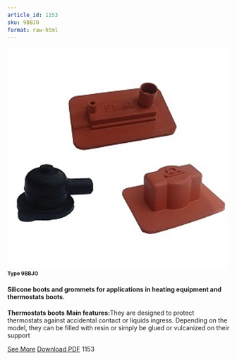 ```yaml
---
article_id: 1153
sku: 9BBJO
format: raw-html
---
```

 <img src="../new-images/9BBJO.jpg" class="card-imgs mb-2">
 <small class="text-grey mb-2"><b>Type 9BBJO</b> </small>
 <h4>Silicone boots and grommets for applications in heating equipment and thermostats boots.</h4>
 <p><b>Thermostats boots</b>
 <b>Main features:</b>They are designed to protect thermostats against accidental contact or liquids ingress. Depending on the model, they can be filled with resin or simply be glued or vulcanized on their support</p>
 <div class="btns">
 <a href="../en/silicone-boots-9bbjo.html" class="btn-red">See More</a>
 <a href="../en/pdf/2-192Filling silicone-Thermostat boots-Thermostats protection20130606.pdf " target="_blank" class="btn-red">Download PDF</a>
 <!-- <a href="http://www.ultimheat.com/cat2.html" target="_blank" class="access-link"> Access full catalogue <i class="fa fa-external-link" aria-hidden="true"></i> </a> -->
 <span class="number-btn">1153</span>
 </div>
 